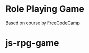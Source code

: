 # Role Playing Game

Based on course by [FreeCodeCamp](https://www.freecodecamp.org/learn/javascript-algorithms-and-data-structures-v8)
# js-rpg-game
